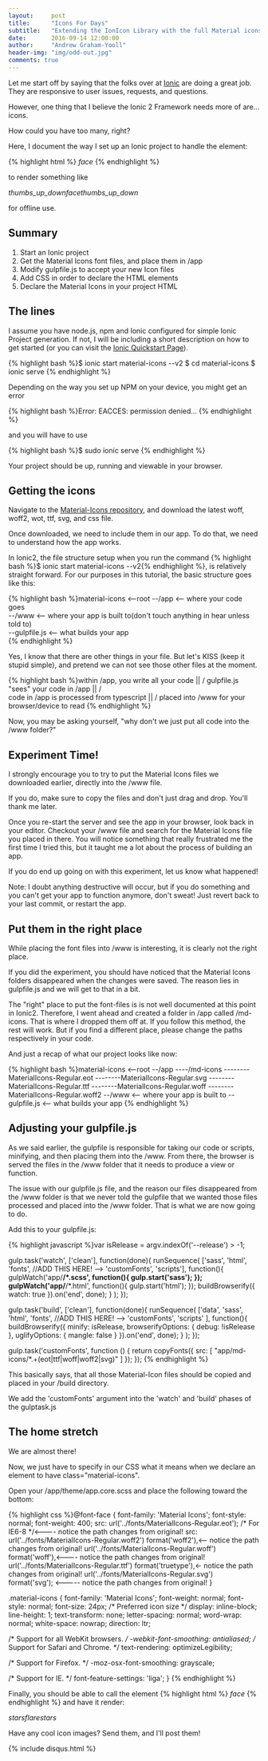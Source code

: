 ```yaml
---
layout:     post
title:      "Icons For Days"
subtitle:   "Extending the IonIcon Library with the full Material icons repository"
date:       2016-09-14 12:00:00
author:     "Andrew Graham-Yooll"
header-img: "img/odd-out.jpg"
comments: true
---
```


<p>Let me start off by saying that the folks over at <a href="http://ionicframework.com/docs/v2/getting-started/installation/">Ionic</a> are doing a great job. They are responsive to user issues, requests, and questions.</p>

<p>However, one thing that I believe the Ionic 2 Framework needs more of are... icons.</p><p>  How could you have too many, right?</p>

<p>Here, I document the way I set up an Ionic project to handle the element:</p> {% highlight html %} <i class="material-icons">face</i> {% endhighlight %}
<p>to render something like </p>
<i class="material-icons">thumbs_up_down</i><i class="material-icons">face</i><i class="material-icons">thumbs_up_down</i>
<p>for offline use.</p>

<h2 class="section-heading">Summary</h2>
<ol>
	<li>Start an Ionic project</li>
	<li>Get the Material Icons font files, and place them in /app</li>
	<li>Modify gulpfile.js to accept your new Icon files</li>
	<li>Add CSS in order to declare the HTML elements</li>
	<li>Declare the Material Icons in your project HTML</li>
</ol>

<h2 class="section-heading">The lines</h2>

<p>I assume you have node.js, npm and Ionic configured for simple Ionic Project generation. If not, I will be including a short description on how to get started (or you can visit the <a href="http://ionicframework.com/docs/v2/getting-started/installation/">Ionic Quickstart Page</a>).</p>

{% highlight bash %}$ ionic start material-icons --v2
$ cd material-icons
$ ionic serve
{% endhighlight %}

<p>Depending on the way you set up NPM on your device, you might get an error</p>
{% highlight bash %}Error: EACCES: permission denied...
{% endhighlight %}
<p>and you will have to use</p>

{% highlight bash %}$ sudo ionic serve
{% endhighlight %}

<p>Your project should be up, running and viewable in your browser.</p>

<h2 class="section-heading">Getting the icons</h2>

<p>Navigate to the <a href="https://github.com/google/material-design-icons/tree/master/iconfont
">Material-Icons repository</a>, and download the latest woff, woff2, wot, ttf, svg, and css file.</p>

<p>Once downloaded, we need to include them in our app. To do that, we need to understand how the app works.</p>

<p>In Ionic2, the file structure setup when you run the command {% highlight bash %}$ ionic start material-icons --v2{% endhighlight %}, is relatively straight forward. For our purposes in this tutorial, the basic structure goes like this: </p>

{% highlight bash %}material-icons <--root
--/app <-- where your code goes       
--/www <-- where your app is built to(don't touch anything in hear unless told to)       
--gulpfile.js <-- what builds your app  
{% endhighlight %}

<p>Yes, I know that there are other things in your file. But let's KISS (keep it stupid simple), and pretend we can not see those other files at the moment. </p>

{% highlight bash %}within /app, you write all your code
		   ||
		   \/
gulpfile.js "sees" your code in /app
		   ||
		   \/		
code in /app is processed from typescript
		   ||
		   \/
placed into /www for your browser/device to read
{% endhighlight %}

<p>Now, you may be asking yourself, "why don't we just put all code into the /www folder?"</p>

<h2 class="section-heading">Experiment Time!</h2>

<p>I  strongly encourage you to try to put the Material Icons files we downloaded earlier, directly into the /www file.</p> 

<p> If you do, make sure to copy the files and don't just drag and drop. You'll thank me later.</p>

<p>Once you re-start the server and see the app in your browser, look back in your editor. Checkout your /www file and search for the Material Icons file you placed in there. You will notice something that really frustrated me the first time I tried this, but it taught me a lot about the process of building an app.</p>

<p>If you do end up going on with this experiment, let us know what happened!</p>

<p>Note: I doubt anything destructive will occur, but if you do something and you can't get your app to function anymore, don't sweat! Just revert back to your last commit, or restart the app.</p>

<h2 class="section-heading">Put them in the right place</h2>

<p>While placing the font files into /www is interesting, it is clearly not the right place.</p>

<p>If you did the experiment, you should have noticed that the Material Icons folders disappeared when the changes were saved. The reason lies in gulpfile.js and we will get to that in a bit.</p>

<p>The "right" place to put the font-files is is not well documented at this point in Ionic2. Therefore, I went ahead and created a folder in /app called /md-icons. That is where I dropped them off at.  If you follow this method, the rest will work. But if you find a different place, please change the paths respectively in your code.</p>

<p>And just a recap of what our project looks like now:</p>
{% highlight bash %}material-icons <--root
--/app 
----/md-icons
--------MaterialIcons-Regular.eot       
--------MaterialIcons-Regular.svg       
--------MaterialIcons-Regular.ttf       
--------MaterialIcons-Regular.woff       
--------MaterialIcons-Regular.woff2       
--/www <-- where your app is built to        
--gulpfile.js <-- what builds your app  
{% endhighlight %}

<h2 class="section-heading">Adjusting your gulpfile.js</h2>

<p>As we said earlier, the gulpfile is responsible for taking our code or scripts, minifying, and then placing them into the /www. From there, the browser is served the files in the /www folder that it needs to produce a view or function.</p>

<p>The issue with our gulpfile.js file, and the reason our files disappeared from the /www folder is that we never told the gulpfile that we wanted those files processed and placed into the /www folder. That is what we are now going to do.</p>

<p>Add this to your gulpfile.js:</p>

{% highlight javascript %}var isRelease = argv.indexOf('--release') > -1;

gulp.task('watch', ['clean'], function(done){
  runSequence(
    ['sass', 'html', 'fonts', //ADD THIS HERE! --> 'customFonts', 'scripts'],
    function(){
      gulpWatch('app/**/*.scss', function(){ gulp.start('sass'); });
      gulpWatch('app/**/*.html', function(){ gulp.start('html'); });
      buildBrowserify({ watch: true }).on('end', done);
    }
  );
});

gulp.task('build', ['clean'], function(done){
  runSequence(
    ['data', 'sass', 'html', 'fonts', //ADD THIS HERE! --> 'customFonts', 'scripts' ],
    function(){
      buildBrowserify({
        minify: isRelease,
        browserifyOptions: {
          debug: !isRelease
        },
        uglifyOptions: {
          mangle: false
        }
      }).on('end', done);
    }
  );
});

gulp.task('customFonts', function () {
    return copyFonts({
        src: [
          "app/md-icons/*.+(eot|ttf|woff|woff2|svg)"
        ]
    });
});
{% endhighlight %}

<p>This basically says, that all those Material-Icon files should be copied and placed in your /build directory.</p>
<p>We add the 'customFonts' argument into the 'watch' and 'build' phases of the gulptask.js</p>

<!-- <a href="#">
    <img src="{{ site.baseurl }}/img/post-sample-image.jpg" alt="Post Sample Image">
</a>
<span class="caption text-muted">To go places and do things that have never been done before – that’s what living is all about.</span>
 -->
 <h2 class="section-heading">The home stretch</h2>
<p>We are almost there!</p>

<p>Now, we just have to specify in our CSS what it means when we declare an element to have class="material-icons".</p>

<p>Open your /app/theme/app.core.scss and place the following toward the bottom:</p>
{% highlight css %}@font-face {
  font-family: 'Material Icons';
  font-style: normal;
  font-weight: 400;
  src: url('../fonts/MaterialIcons-Regular.eot'); /* For IE6-8 */<---- notice the path changes from original!
  src: url('../fonts/MaterialIcons-Regular.woff2') format('woff2'),<-- notice the path changes from original!
       url('../fonts/MaterialIcons-Regular.woff') format('woff'),<---- notice the path changes from original!
       url('../fonts/MaterialIcons-Regular.ttf') format('truetype'),<- notice the path changes from original!
       url('../fonts/MaterialIcons-Regular.svg') format('svg'); <----- notice the path changes from original!
}

.material-icons {
  font-family: 'Material Icons';
  font-weight: normal;
  font-style: normal;
  font-size: 24px;  /* Preferred icon size */
  display: inline-block;
  line-height: 1;
  text-transform: none;
  letter-spacing: normal;
  word-wrap: normal;
  white-space: nowrap;
  direction: ltr;

  /* Support for all WebKit browsers. */
  -webkit-font-smoothing: antialiased;
  /* Support for Safari and Chrome. */
  text-rendering: optimizeLegibility;

  /* Support for Firefox. */
  -moz-osx-font-smoothing: grayscale;

  /* Support for IE. */
  font-feature-settings: 'liga';
}
{% endhighlight %}

<p>Finally, you should be able to call the element {% highlight html %} <i class="material-icons">face</i> {% endhighlight %} and have it render: </p>

<i class="material-icons">stars</i><i class="material-icons">flare</i><i class="material-icons">stars</i>

<span class="caption text-muted">Have any cool icon images? Send them, and I'll post them!</span>

{% include disqus.html %}